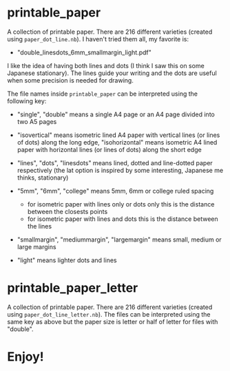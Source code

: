# printable_paper

A collection of printable paper. There are 216 different varieties 
(created using `paper_dot_line.nb`). I haven't tried them all, my favorite is:

- "double_linesdots_6mm_smallmargin_light.pdf"

I like the idea of having both lines and dots (I think I saw this on some Japanese stationary). The lines guide your writing and the dots are
useful when some precision is needed for drawing.

The file names inside `printable_paper` can be interpreted using the following key:

- "single", "double" means a single A4 page or an A4 page divided into two A5 pages

- "isovertical" means isometric lined A4 paper with vertical lines (or lines of dots) along the long edge, 
  "isohorizontal" means isometric A4 lined paper with horizontal lines (or lines of dots) along the short edge

- "lines", "dots", "linesdots" means lined, dotted and line-dotted paper respectively (the lat option is inspired by some interesting, Japanese me thinks, stationary)

- "5mm", "6mm", "college" means 5mm, 6mm or college ruled spacing 
  - for isometric paper with lines only or dots only this is the distance between the
    closests points
  - for isometric paper with lines and dots this is the distance between the lines

- "smallmargin", "mediummargin", "largemargin" means small, medium or large margins

- "light" means lighter dots and lines

# printable_paper_letter

A collection of printable paper. There are 216 different varieties 
(created using `paper_dot_line_letter.nb`). The files can be interpreted
using the same key as above but the paper size is letter or half of letter
for files with "double".

# Enjoy!
